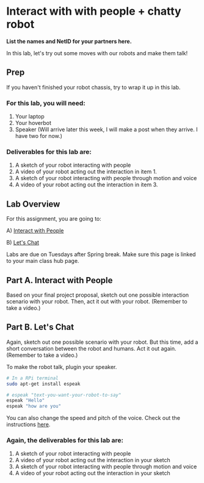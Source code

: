 # Interact with with people + chatty robot


**List the names and NetID for your partners here.**


In this lab, let's try out some moves with our robots and make them talk!


## Prep
If you haven't finished your robot chassis, try to wrap it up in this lab.


### For this lab, you will need:
1. Your laptop
2. Your hoverbot
3. Speaker (Will arrive later this week, I will make a post when they arrive. I have two for now.)


### Deliverables for this lab are:


1. A sketch of your robot interacting with people
2. A video of your robot acting out the interaction in item 1.
3. A sketch of your robot interacting with people through motion and voice
4. A video of your robot acting out the interaction in item 3.




## Lab Overview
For this assignment, you are going to:


A) [Interact with People](#part-a-interact-with-people)


B) [Let's Chat](#part-b-let's-chat)


Labs are due on Tuesdays after Spring break. Make sure this page is linked to your main class hub page.


## Part A. Interact with People
Based on your final project proposal, sketch out one possible interaction scenario with your robot. Then, act it out with your robot. (Remember to take a video.)


## Part B. Let's Chat
Again, sketch out one possible scenario with your robot. But this time, add a short conversation between the robot and humans. Act it out again. (Remember to take a video.)


To make the robot talk, plugin your speaker.


``` bash
# In a RPi terminal
sudo apt-get install espeak
```


``` bash
# espeak "text-you-want-your-robot-to-say"
espeak "Hello"
espeak "how are you"
```


You can also change the speed and pitch of the voice. Check out the instructions [here](https://espeak.sourceforge.net/commands.html).


### Again, the deliverables for this lab are:


1. A sketch of your robot interacting with people
2. A video of your robot acting out the interaction in your sketch
3. A sketch of your robot interacting with people through motion and voice
4. A video of your robot acting out the interaction in your sketch





